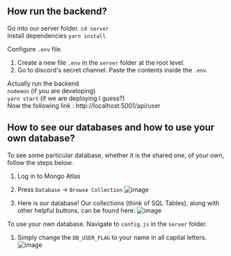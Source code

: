 ## How run the backend?
Go into our server folder. 
`cd server`  
Install dependencies 
`yarn install` 

Configure `.env` file. 
1. Create a new file `.env` in the `server` folder at the root level. 
2. Go to discord's secret channel. Paste the contents inside the `.env`  

Actually run the backend   
`nodemon` (if you are developing)  
`yarn start` (if we are deploying I guess?)   
Now the following link : http://localhost:5001/api/user

## How to see our databases and how to use your own database?

To see some particular database, whether it is the shared one, of your own, follow the steps below. 
1. Log in to Mongo Atlas
2. Press `Database` -> `Browse Collection`
   ![image](https://github.com/cpsc455-bugstorm/TravelersTea/assets/69891690/6f477213-5d60-4a99-b9a4-0ce6ff65f468)

3. Here is our database! Our collections (think of SQL Tables), along with other helpful buttons, can be found here:
   ![image](https://github.com/cpsc455-bugstorm/TravelersTea/assets/69891690/b27d3f88-12b9-495d-bb9e-726ae3b1bd44)  
   
To use your own database. Navigate to `config.js` in the `server` folder. 
1. Simply change the `DB_USER_FLAG` to your name in all capital letters. 
![image](https://github.com/cpsc455-bugstorm/TravelersTea/assets/69891690/8afeb6c7-e791-4e63-85ee-b6c41aa1282e)

